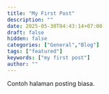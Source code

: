 ```yaml
---
title: "My First Post"
description: ""
date: 2025-05-30T04:43:14+07:00
draft: false
hidden: false
categories: ["General","Blog"]
tags: ["featured"]
keywords: ["my first post"]
author: ""
---
```


Contoh halaman posting biasa.

<!--more-->

